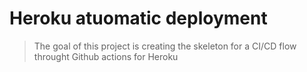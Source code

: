 # Heroku atuomatic deployment

> The goal of this project is creating the skeleton for a CI/CD flow throught Github actions for Heroku
